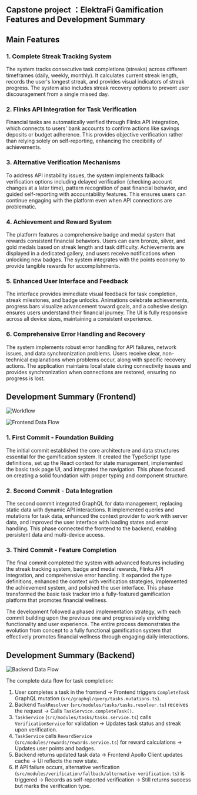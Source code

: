 ##  Capstone project ：ElektraFi Gamification Features and Development Summary

## Main Features 

### 1. Complete Streak Tracking System 


The system tracks consecutive task completions (streaks) across different timeframes (daily, weekly, monthly). It calculates current streak length, records the user's longest streak, and provides visual indicators of streak progress. The system also includes streak recovery options to prevent user discouragement from a single missed day.


### 2. Flinks API Integration for Task Verification 
Financial tasks are automatically verified through Flinks API integration, which connects to users' bank accounts to confirm actions like savings deposits or budget adherence. This provides objective verification rather than relying solely on self-reporting, enhancing the credibility of achievements.



### 3. Alternative Verification Mechanisms 


To address API instability issues, the system implements fallback verification options including delayed verification (checking account changes at a later time), pattern recognition of past financial behavior, and guided self-reporting with accountability features. This ensures users can continue engaging with the platform even when API connections are problematic.


### 4. Achievement and Reward System 

The platform features a comprehensive badge and medal system that rewards consistent financial behaviors. Users can earn bronze, silver, and gold medals based on streak length and task difficulty. Achievements are displayed in a dedicated gallery, and users receive notifications when unlocking new badges. The system integrates with the points economy to provide tangible rewards for accomplishments.


### 5. Enhanced User Interface and Feedback 

The interface provides immediate visual feedback for task completion, streak milestones, and badge unlocks. Animations celebrate achievements, progress bars visualize advancement toward goals, and a cohesive design ensures users understand their financial journey. The UI is fully responsive across all device sizes, maintaining a consistent experience.


### 6. Comprehensive Error Handling and Recovery 

The system implements robust error handling for API failures, network issues, and data synchronization problems. Users receive clear, non-technical explanations when problems occur, along with specific recovery actions. The application maintains local state during connectivity issues and provides synchronization when connections are restored, ensuring no progress is lost.



## Development Summary (Frontend)

![Workflow](https://github.com/thisissophiawang/Sp25_Elektrafi/blob/main/workflow.png)

![Frontend Data Flow](https://github.com/thisissophiawang/Sp25_Elektrafi/blob/main/frontend%20data%20flow.png)


### 1. First Commit - Foundation Building


The initial commit established the core architecture and data structures essential for the gamification system. It created the TypeScript type definitions, set up the React context for state management, implemented the basic task page UI, and integrated the navigation. This phase focused on creating a solid foundation with proper typing and component structure.


### 2. Second Commit - Data Integration 
The second commit integrated GraphQL for data management, replacing static data with dynamic API interactions. It implemented queries and mutations for task data, enhanced the context provider to work with server data, and improved the user interface with loading states and error handling. This phase connected the frontend to the backend, enabling persistent data and multi-device access.


### 3. Third Commit - Feature Completion 

The final commit completed the system with advanced features including the streak tracking system, badge and medal rewards, Flinks API integration, and comprehensive error handling. It expanded the type definitions, enhanced the context with verification strategies, implemented the achievement system, and polished the user interface. This phase transformed the basic task tracker into a fully-featured gamification platform that promotes financial wellness.


The development followed a phased implementation strategy, with each commit building upon the previous one and progressively enriching functionality and user experience. The entire process demonstrates the evolution from concept to a fully functional gamification system that effectively promotes financial wellness through engaging daily interactions.


## Development Summary (Backend)
![Backend Data Flow](https://github.com/thisissophiawang/Sp25_Elektrafi/blob/main/backend%20data%20flow.png)

The complete data flow for task completion:

1. User completes a task in the frontend → Frontend triggers `CompleteTask` GraphQL mutation (`src/graphql/query/tasks.mutations.ts`).
2. Backend `TaskResolver` (`src/modules/tasks/tasks.resolver.ts`) receives the request → Calls `TaskService.completeTask()`.
3. `TaskService` (`src/modules/tasks/tasks.service.ts`) calls `VerificationService` for validation → Updates task status and streak upon verification.
4. `TaskService` calls `RewardService` (`src/modules/rewards/rewards.service.ts`) for reward calculations → Updates user points and badges.
5. Backend returns updated task data → Frontend Apollo Client updates cache → UI reflects the new state.
6. If API failure occurs, alternative verification (`src/modules/verification/fallback/alternative-verification.ts`) is triggered → Records as self-reported verification → Still returns success but marks the verification type.


